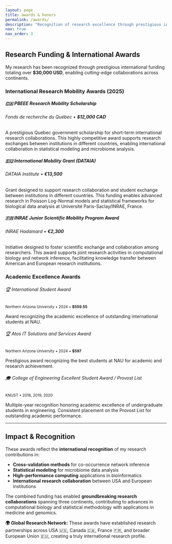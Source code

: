 ```yaml
---
layout: page
title: awards & honors
permalink: /awards/
description: "Recognition of research excellence through prestigious international funding and academic awards."
nav: true
nav_order: 3
---
```


## Research Funding & International Awards

My research has been recognized through prestigious international funding totaling over **$30,000 USD**, enabling cutting-edge collaborations across continents.

### **International Research Mobility Awards (2025)**

<div class="card mt-3">
  <div class="card-header">
    <h5 class="card-title">🇨🇦 PBEEE Research Mobility Scholarship</h5>
    <h6 class="card-subtitle mb-2 text-muted">Fonds de recherche du Québec • <strong>$12,000 CAD</strong></h6>
  </div>
  <div class="card-body">
    <p class="card-text">
      A prestigious Quebec government scholarship for short-term international research collaborations. 
      This highly competitive award supports research exchanges between institutions in different countries, 
      enabling international collaboration in statistical modeling and microbiome analysis.
    </p>
  </div>
</div>

<div class="card mt-3">
  <div class="card-header">
    <h5 class="card-title">🇪🇺 International Mobility Grant (DATAIA)</h5>
    <h6 class="card-subtitle mb-2 text-muted">DATAIA Institute • <strong>€13,500</strong></h6>
  </div>
  <div class="card-body">
    <p class="card-text">
      Grant designed to support research collaboration and student exchange between institutions in different countries. 
      This funding enables advanced research in Poisson Log-Normal models and statistical frameworks for biological data analysis 
      at Université Paris-Saclay/INRAE, France.
    </p>
  </div>
</div>

<div class="card mt-3">
  <div class="card-header">
    <h5 class="card-title">🇫🇷 INRAE Junior Scientific Mobility Program Award</h5>
    <h6 class="card-subtitle mb-2 text-muted">INRAE Hadamard • <strong>€2,300</strong></h6>
  </div>
  <div class="card-body">
    <p class="card-text">
      Initiative designed to foster scientific exchange and collaboration among researchers. 
      This award supports joint research activities in computational biology and network inference, 
      facilitating knowledge transfer between American and European research institutions.
    </p>
  </div>
</div>

### **Academic Excellence Awards**

<div class="row">
  <div class="col-md-6">
    <div class="card mt-3">
      <div class="card-header">
        <h6 class="card-title">🏆 International Student Award</h6>
        <small class="text-muted">Northern Arizona University • 2024 • <strong>$559.55</strong></small>
      </div>
      <div class="card-body">
        <p class="card-text small">Award recognizing the academic excellence of outstanding international students at NAU.</p>
      </div>
    </div>
  </div>
  
  <div class="col-md-6">
    <div class="card mt-3">
      <div class="card-header">
        <h6 class="card-title">🏆 Atos IT Solutions and Services Award</h6>
        <small class="text-muted">Northern Arizona University • 2024 • <strong>$597</strong></small>
      </div>
      <div class="card-body">
        <p class="card-text small">Prestigious award recognizing the best students at NAU for academic and research achievement.</p>
      </div>
    </div>
  </div>
</div>

<div class="card mt-3">
  <div class="card-header">
    <h6 class="card-title">🎓 College of Engineering Excellent Student Award / Provost List</h6>
    <small class="text-muted">KNUST • 2018, 2019, 2020</small>
  </div>
  <div class="card-body">
    <p class="card-text small">
      Multiple-year recognition honoring academic excellence of undergraduate students in engineering. 
      Consistent placement on the Provost List for outstanding academic performance.
    </p>
  </div>
</div>

---

## Impact & Recognition

These awards reflect the **international recognition** of my research contributions in:

- **Cross-validation methods** for co-occurrence network inference
- **Statistical modeling** for microbiome data analysis  
- **High-performance computing** applications in bioinformatics
- **International research collaboration** between USA and European institutions

The combined funding has enabled **groundbreaking research collaborations** spanning three continents, contributing to advances in computational biology and statistical methodology with applications in medicine and genomics.

<div class="alert alert-info mt-4" role="alert">
  <strong>🌍 Global Research Network:</strong> These awards have established research partnerships across USA 🇺🇸, Canada 🇨🇦, France 🇫🇷, and broader European Union 🇪🇺, creating a truly international research profile.
</div>